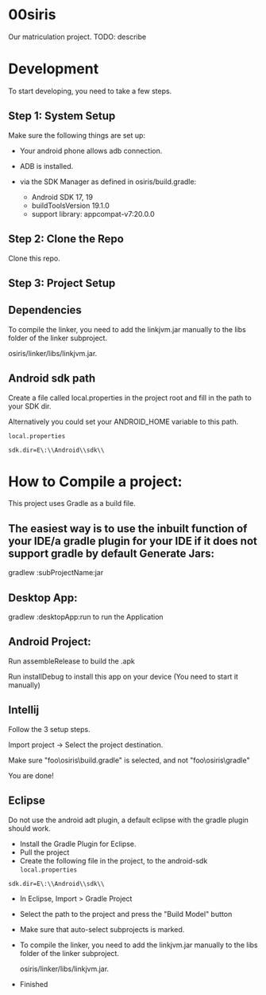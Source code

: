 00siris
======

Our matriculation project. TODO: describe

Development
===========
To start developing, you need to take a few steps.

Step 1: System Setup
--------------------
Make sure the following things are set up:
- Your android phone allows adb connection.
- ADB is installed.

- via the SDK Manager as defined in osiris/build.gradle:
    - Android SDK 17, 19
    - buildToolsVersion 19.1.0
    - support library: appcompat-v7:20.0.0
    
Step 2: Clone the Repo
----------------------

Clone this repo.


Step 3: Project Setup
---------------------

Dependencies
------------
To compile the linker, you need to add the linkjvm.jar manually to the libs folder of the linker subproject.

osiris/linker/libs/linkjvm.jar.

Android sdk path
----------------
Create a file called local.properties in the project root and fill in the path to your SDK dir.

Alternatively you could set your ANDROID_HOME variable to this path.

`local.properties`

```
sdk.dir=E\:\\Android\\sdk\\
```

How to Compile a project:
=========================
This project uses Gradle as a build file.

The easiest way is to use the inbuilt function of your IDE/a gradle plugin for your IDE if it does not support gradle by default
Generate Jars:
--------------
gradlew :subProjectName:jar

Desktop App:
------------

gradlew :desktopApp:run to run the Application

Android Project:
----------------

Run assembleRelease to build the .apk

Run installDebug to install this app on your device (You need to start it manually)


Intellij
--------

Follow the 3 setup steps.

Import project -> Select the project destination.

Make sure "foo\osiris\build.gradle" is selected, and not "foo\osiris\gradle"

You are done!

Eclipse
--------
Do not use the android adt plugin, a default eclipse with the gradle plugin should work.

- Install the Gradle Plugin for Eclipse.
- Pull the project
- Create the following file in the project, to the android-sdk
`local.properties`

```
sdk.dir=E\:\\Android\\sdk\\
```
- In Eclipse, Import > Gradle Project
- Select the path to the project and press the "Build Model" button
- Make sure that auto-select subprojects is marked.
- To compile the linker, you need to add the linkjvm.jar manually to the libs folder of the linker subproject.

    osiris/linker/libs/linkjvm.jar.

- Finished
